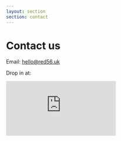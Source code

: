 ```yaml
---
layout: section
section: contact
---
```


# Contact us

Email:
[hello@red56.uk](mailto:hello@red56.uk?subject=Red56+contact)


Drop in at:

<iframe class="map" src="https://www.google.com/maps/embed?pb=!1m18!1m12!1m3!1d2481.8527276710274!2d-0.05975458422902697!3d51.53426097963965!2m3!1f0!2f0!3f0!3m2!1i1024!2i768!4f13.1!3m3!1m2!1s0x48761cdd3c4bd089%3A0x2963138d9e4257c0!2s35+Corbridge+Cres%2C+London+E2+9BT!5e0!3m2!1sen!2suk!4v1486055351543" frameborder="0" allowfullscreen></iframe>

<script>
var map = new google.maps.Map( document.getElementById( 'map-canvas' ), {

	zoom:         7,
	center:       new google.maps.LatLng( originalLocation[0], originalLocation[1] ),
	scrollwheel:  false

});
</script>


